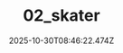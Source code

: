 ---
title: "02_skater"
description: ""
image: "/uploads/photos/1761813982470-02_skater.webp"
display: "/uploads/photos/1761813982470-02_skater-display.webp"
thumbnail: "/uploads/photos/1761813982470-02_skater-thumb.webp"
width: 6000
height: 4000
featured: false
date: 2025-10-30T08:46:22.474Z
order: 0
---